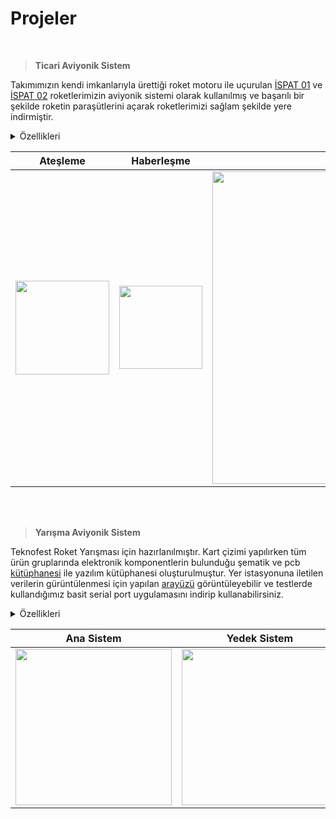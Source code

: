 # Projeler

<br>

> **Ticari Aviyonik Sistem**

Takımımızın kendi imkanlarıyla ürettiği roket motoru ile uçurulan [İSPAT 01](https://www.instagram.com/p/CeEz-f6FkrU/) ve [İSPAT 02](https://www.instagram.com/p/CmLr6XANZut/) roketlerimizin aviyonik sistemi olarak kullanılmış ve başarılı bir şekilde roketin paraşütlerini açarak roketlerimizi sağlam şekilde yere indirmiştir. 

<details>
<summary>Özellikleri</summary>
 
- STM32F103C8T6 işlemci ile MS5611 ve BMP280 basınç sensörleri kullanılmaktadır.
- 3 adet programlanabilir gerekli akım spesifikasyonlarına karşı çıkış bulunmaktadır.
- Fünye hattındaki ya da sistemdeki hata ve uyarıları buzzer ile ikaz ediyor.
- Sistem M2 konnektöre sahip kompoakt ve başka sistemlere entegre olabilir ya da tek başına kullanılabilir yapıdadır.
- Diğer sistemlere UART hattı ile üzerinden veri besleme yapabiliyor.
- Otomatik apogee tespi algoritması bulunmaktadır.
</details>

| Ateşleme | Haberleşme | Montaj |
| ------------ | ------------- | ------------- | 
| <img src="https://user-images.githubusercontent.com/104703949/210207518-d1f72f2a-654a-430a-b381-8498977c4e05.png" width="150"> | <img src="https://user-images.githubusercontent.com/104703949/210207470-2fee4fe9-a169-4ef1-832e-4a7ab2e6fdf0.png" width="133"> | <img src="https://user-images.githubusercontent.com/104703949/210205524-735d3b4d-4665-4cad-9ce4-8d2363b6011f.gif" width="500"> | 

<br>
<br>

> **Yarışma Aviyonik Sistem**

Teknofest Roket Yarışması için hazırlanılmıştır. 
Kart çizimi yapılırken tüm ürün gruplarında elektronik komponentlerin bulunduğu şematik ve pcb [kütüphanesi](https://github.com/atalayroket/atalay_donanimtasarimi) ile yazılım kütüphanesi oluşturulmuştur. 
Yer istasyonuna iletilen verilerin gürüntülenmesi için yapılan [arayüzü](https://github.com/atalayroket/atalay_arayuz) görüntüleyebilir ve testlerde kullandığımız basit serial port uygulamasını indirip kullanabilirsiniz.

<details>
<summary>Özellikleri</summary>
 
- Kartların arka yüzünde STM32F103RB işlemci olup olup ön yüzünde ise kullanacağımız sensörler, gps, haberleşme, ateşleme devresi ve voltaj regülatörü bulunuyor. 
- Kartımız 7-12V ile beslenmekte ve üzerinde güç ledi bulunmaktadır. 
- Sensör için BME280 basınç sensörü ile ADXL345 ivme sensörü, gps modülü olarak NEO-6M, yer istasyonu ile haberleşmek için LORA modülü kullanılmıştır. 
- Voltaj regülatörü 3.3V 1.5A çıkış vermektedir.
- Ateşleme devresi için mosfet ile optoptokuplör kullanılmıştır.  
- Senörler için I2C, GPS ve LORA için UART protokolü kullanılmıştır.
- Ana ve Yedek Sistem kartındaki verileri SPI haberleşmesi ile Haberleşme kartına aktarıyoruz. 
</details>

| Ana Sistem | Yedek Sistem | Haberleşme | Görev Yükü |
| ------------ | ------------- | ------------- | ------------- |
| <img src="https://user-images.githubusercontent.com/104703949/178975949-c73ea188-78ee-422f-ae1e-443e428f9f21.JPG" width="250"> | <img src="https://user-images.githubusercontent.com/104703949/178975971-cedd0c6c-6338-451e-ba90-f94a9db79941.JPG" width="250"> | <img src="https://user-images.githubusercontent.com/104703949/178976015-2aa9b74b-eeaf-49ca-b19e-2ab924a77f52.JPG" width="240"> | <img src="https://user-images.githubusercontent.com/104703949/178975987-bcb0d98b-03aa-4c32-86b0-55a938d579de.JPG" width="250">|
